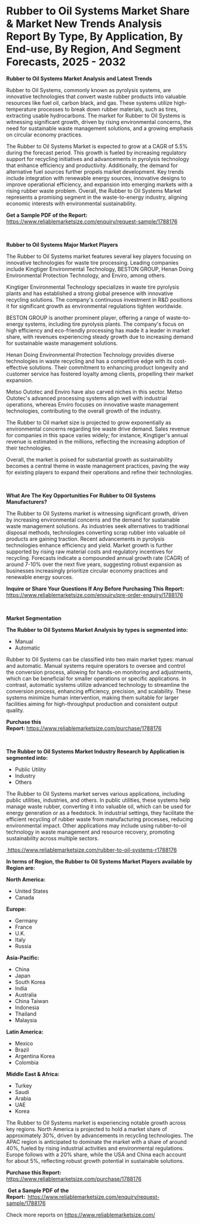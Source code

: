 <p><h1>Rubber to Oil Systems Market Share & Market New Trends Analysis Report By Type, By Application, By End-use, By Region, And Segment Forecasts, 2025 - 2032</h1></p><p><strong>Rubber to Oil Systems Market Analysis and Latest Trends</strong></p>
<p><p>Rubber to Oil Systems, commonly known as pyrolysis systems, are innovative technologies that convert waste rubber products into valuable resources like fuel oil, carbon black, and gas. These systems utilize high-temperature processes to break down rubber materials, such as tires, extracting usable hydrocarbons. The market for Rubber to Oil Systems is witnessing significant growth, driven by rising environmental concerns, the need for sustainable waste management solutions, and a growing emphasis on circular economy practices.</p><p>The Rubber to Oil Systems Market is expected to grow at a CAGR of 5.5% during the forecast period. This growth is fueled by increasing regulatory support for recycling initiatives and advancements in pyrolysis technology that enhance efficiency and productivity. Additionally, the demand for alternative fuel sources further propels market development. Key trends include integration with renewable energy sources, innovative designs to improve operational efficiency, and expansion into emerging markets with a rising rubber waste problem. Overall, the Rubber to Oil Systems Market represents a promising segment in the waste-to-energy industry, aligning economic interests with environmental sustainability.</p></p>
<p><strong>Get a Sample PDF of the Report:&nbsp;</strong> <a href="https://www.reliablemarketsize.com/enquiry/request-sample/1788176?utm_campaign=2208&utm_medium=2&utm_source=Github&utm_content=ia&utm_term=27022025&utm_id=rubber-to-oil-systems">https://www.reliablemarketsize.com/enquiry/request-sample/1788176</a></p>
<p>&nbsp;</p>
<p><strong>Rubber to Oil Systems Major Market Players</strong></p>
<p><p>The Rubber to Oil Systems market features several key players focusing on innovative technologies for waste tire processing. Leading companies include Kingtiger Environmental Technology, BESTON GROUP, Henan Doing Environmental Protection Technology, and Enviro, among others.</p><p>Kingtiger Environmental Technology specializes in waste tire pyrolysis plants and has established a strong global presence with innovative recycling solutions. The company's continuous investment in R&D positions it for significant growth as environmental regulations tighten worldwide.</p><p>BESTON GROUP is another prominent player, offering a range of waste-to-energy systems, including tire pyrolysis plants. The company's focus on high efficiency and eco-friendly processing has made it a leader in market share, with revenues experiencing steady growth due to increasing demand for sustainable waste management solutions.</p><p>Henan Doing Environmental Protection Technology provides diverse technologies in waste recycling and has a competitive edge with its cost-effective solutions. Their commitment to enhancing product longevity and customer service has fostered loyalty among clients, propelling their market expansion.</p><p>Metso Outotec and Enviro have also carved niches in this sector. Metso Outotec's advanced processing systems align well with industrial operations, whereas Enviro focuses on innovative waste management technologies, contributing to the overall growth of the industry.</p><p>The Rubber to Oil market size is projected to grow exponentially as environmental concerns regarding tire waste drive demand. Sales revenue for companies in this space varies widely; for instance, Kingtiger's annual revenue is estimated in the millions, reflecting the increasing adoption of their technologies.</p><p>Overall, the market is poised for substantial growth as sustainability becomes a central theme in waste management practices, paving the way for existing players to expand their operations and refine their technologies.</p></p>
<p>&nbsp;</p>
<p><strong>What Are The Key Opportunities For Rubber to Oil Systems Manufacturers?</strong></p>
<p><p>The Rubber to Oil Systems market is witnessing significant growth, driven by increasing environmental concerns and the demand for sustainable waste management solutions. As industries seek alternatives to traditional disposal methods, technologies converting scrap rubber into valuable oil products are gaining traction. Recent advancements in pyrolysis technologies enhance efficiency and yield. Market growth is further supported by rising raw material costs and regulatory incentives for recycling. Forecasts indicate a compounded annual growth rate (CAGR) of around 7-10% over the next five years, suggesting robust expansion as businesses increasingly prioritize circular economy practices and renewable energy sources.</p></p>
<p><strong>Inquire or Share Your Questions If Any Before Purchasing This Report:</strong> <a href="https://www.reliablemarketsize.com/enquiry/pre-order-enquiry/1788176?utm_campaign=2208&utm_medium=2&utm_source=Github&utm_content=ia&utm_term=27022025&utm_id=rubber-to-oil-systems">https://www.reliablemarketsize.com/enquiry/pre-order-enquiry/1788176</a></p>
<p>&nbsp;</p>
<p><strong>Market Segmentation</strong></p>
<p><strong>The Rubber to Oil Systems Market Analysis by types is segmented into:</strong></p>
<p><ul><li>Manual</li><li>Automatic</li></ul></p>
<p><p>Rubber to Oil Systems can be classified into two main market types: manual and automatic. Manual systems require operators to oversee and control the conversion process, allowing for hands-on monitoring and adjustments, which can be beneficial for smaller operations or specific applications. In contrast, automatic systems utilize advanced technology to streamline the conversion process, enhancing efficiency, precision, and scalability. These systems minimize human intervention, making them suitable for larger facilities aiming for high-throughput production and consistent output quality.</p></p>
<p><strong>Purchase this Report:&nbsp;</strong><a href="https://www.reliablemarketsize.com/purchase/1788176?utm_campaign=2208&utm_medium=2&utm_source=Github&utm_content=ia&utm_term=27022025&utm_id=rubber-to-oil-systems">https://www.reliablemarketsize.com/purchase/1788176</a></p>
<p>&nbsp;</p>
<p><strong>The Rubber to Oil Systems Market Industry Research by Application is segmented into:</strong></p>
<p><ul><li>Public Utility</li><li>Industry</li><li>Others</li></ul></p>
<p><p>The Rubber to Oil Systems market serves various applications, including public utilities, industries, and others. In public utilities, these systems help manage waste rubber, converting it into valuable oil, which can be used for energy generation or as a feedstock. In industrial settings, they facilitate the efficient recycling of rubber waste from manufacturing processes, reducing environmental impact. Other applications may include using rubber-to-oil technology in waste management and resource recovery, promoting sustainability across multiple sectors.</p></p>
<p><a href="https://www.reliablemarketsize.com/rubber-to-oil-systems-r1788176?utm_campaign=2208&utm_medium=2&utm_source=Github&utm_content=ia&utm_term=27022025&utm_id=rubber-to-oil-systems">&nbsp;https://www.reliablemarketsize.com/rubber-to-oil-systems-r1788176</a></p>
<p><strong>In terms of Region, the Rubber to Oil Systems Market Players available by Region are:</strong></p>
<p>
    <p> <strong> North America: </strong>
        <ul>
            <li>United States</li>
            <li>Canada</li>
        </ul>
        </p> 
    <p> <strong> Europe: </strong>
        <ul>
            <li>Germany</li>
            <li>France</li>
            <li>U.K.</li>
            <li>Italy</li>
            <li>Russia</li>
        </ul>
        </p> 
    <p> <strong> Asia-Pacific: </strong>
        <ul>
            <li>China</li>
            <li>Japan</li>
            <li>South Korea</li>
            <li>India</li>
            <li>Australia</li>
            <li>China Taiwan</li>
            <li>Indonesia</li>
            <li>Thailand</li>
            <li>Malaysia</li>
        </ul>
        </p> 
    <p> <strong> Latin America: </strong>
        <ul>
            <li>Mexico</li>
            <li>Brazil</li>
            <li>Argentina Korea</li>
            <li>Colombia</li>
        </ul>
        </p> 
    <p> <strong> Middle East & Africa: </strong>
        <ul>
            <li>Turkey</li>
            <li>Saudi</li>
            <li>Arabia</li>
            <li>UAE</li>
            <li>Korea</li>
        </ul>
    </p>
    </p>
<p><p>The Rubber to Oil Systems market is experiencing notable growth across key regions. North America is projected to hold a market share of approximately 30%, driven by advancements in recycling technologies. The APAC region is anticipated to dominate the market with a share of around 40%, fueled by rising industrial activities and environmental regulations. Europe follows with a 20% share, while the USA and China each account for about 5%, reflecting robust growth potential in sustainable solutions.</p></p>
<p><strong>Purchase this Report: </strong><a href="https://www.reliablemarketsize.com/purchase/1788176?utm_campaign=2208&utm_medium=2&utm_source=Github&utm_content=ia&utm_term=27022025&utm_id=rubber-to-oil-systems">https://www.reliablemarketsize.com/purchase/1788176</a></p>
<p>&nbsp;<strong>Get a Sample PDF of the Report:&nbsp;&nbsp;</strong><a href="https://www.reliablemarketsize.com/enquiry/request-sample/1788176?utm_campaign=2208&utm_medium=2&utm_source=Github&utm_content=ia&utm_term=27022025&utm_id=rubber-to-oil-systems">https://www.reliablemarketsize.com/enquiry/request-sample/1788176</a></p>
<p><strong></strong></p>
<p>Check more reports on <a href="https://www.reliablemarketsize.com/?utm_campaign=2208&utm_medium=2&utm_source=Github&utm_content=ia&utm_term=27022025&utm_id=rubber-to-oil-systems">https://www.reliablemarketsize.com/</a></p>